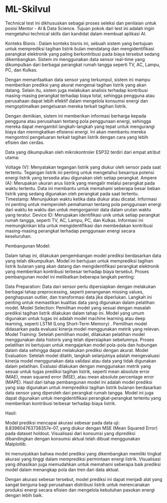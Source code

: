 # ML-Skilvul
 Technical test ini dikhususkan sebagai proses seleksi dan penilaian untuk posisi Mentor - AI & Data Science. Tujuan pokok dari test ini adalah ingin mengetahui technical skills dari kandidat dalam membuat aplikasi AI.

Konteks Bisnis :
Dalam konteks bisnis ini, sebuah sistem yang bertujuan untuk memprediksi tagihan listrik bulan mendatang dan mengidentifikasi perangkat elektronik yang paling berkontribusi pada biaya tersebut sedang dikembangkan. Sistem ini menggunakan data sensor real-time yang dikumpulkan dari berbagai perangkat rumah tangga seperti TV, AC, Lampu, PC, dan Kulkas.

Dengan memanfaatkan data sensor yang terkumpul, sistem ini mampu memberikan prediksi yang akurat mengenai tagihan listrik yang akan datang. Selain itu, sistem juga melakukan analisis terhadap kontribusi masing-masing perangkat terhadap biaya total, sehingga pengguna atau perusahaan dapat lebih efektif dalam mengelola konsumsi energi dan mengoptimalkan pengeluaran mereka terkait tagihan listrik.

Dengan demikian, sistem ini memberikan informasi berharga kepada pengguna atau perusahaan tentang pola penggunaan energi, sehingga mereka dapat mengambil langkah-langkah yang tepat untuk mengurangi biaya dan meningkatkan efisiensi energi. Ini akan membantu mereka mengontrol pengeluaran terkait tagihan listrik dengan cara yang lebih efisien dan cerdas.

Data yang dikumpulkan oleh mikrokontroler ESP32 terdiri dari empat atribut utama:

Voltage (V): Menyatakan tegangan listrik yang diukur oleh sensor pada saat tertentu. Tegangan listrik ini penting untuk mengetahui besarnya potensi energi listrik yang tersedia atau digunakan oleh setiap perangkat.
Ampere (A): Merupakan ukuran arus listrik yang mengalir melalui perangkat pada waktu tertentu. Data ini membantu untuk memahami seberapa besar beban listrik yang sedang digunakan oleh perangkat pada saat tertentu.
Timestamp: Menunjukkan waktu ketika data diukur atau dicatat. Informasi ini penting untuk memperoleh pemahaman tentang pola penggunaan energi dari waktu ke waktu dan untuk mengorganisir data dalam urutan waktu yang teratur.
Device ID: Merupakan identifikasi unik untuk setiap perangkat rumah tangga, seperti TV, AC, Lampu, PC, dan Kulkas. Informasi ini memungkinkan kita untuk mengidentifikasi dan membedakan kontribusi masing-masing perangkat terhadap penggunaan energi secara keseluruhan.

Pembangunan Model:

Dalam tahap ini, dilakukan pengembangan model prediksi berdasarkan data yang telah dikumpulkan. Model ini bertujuan untuk memprediksi tagihan listrik bulanan yang akan datang dan mengidentifikasi perangkat elektronik yang memberikan kontribusi terbesar terhadap biaya tersebut. Proses pembangunan model ini melibatkan beberapa langkah penting:

Data Preparation: Data dari sensor perlu dipersiapkan dengan melakukan berbagai tahap preprocessing, seperti penanganan missing values, penghapusan outlier, dan transformasi data jika diperlukan. Langkah ini penting untuk memastikan kualitas data yang digunakan dalam pelatihan model.
Model Selection: Pemilihan model yang sesuai dengan masalah prediksi tagihan listrik dilakukan dalam tahap ini. Model yang umum digunakan untuk tugas ini adalah model machine learning atau deep learning, seperti LSTM (Long Short-Term Memory) . Pemilihan model didasarkan pada evaluasi kinerja model menggunakan metrik yang relevan.
Model Training: Setelah pemilihan model, dilakukan pelatihan model menggunakan data historis yang telah dipersiapkan sebelumnya. Proses pelatihan ini bertujuan untuk mengajarkan model pola-pola dan hubungan dalam data sehingga dapat melakukan prediksi dengan akurat.
Model Evaluation: Setelah model dilatih, langkah selanjutnya adalah mengevaluasi kinerja model menggunakan data validasi atau data yang tidak digunakan dalam pelatihan. Evaluasi dilakukan dengan menggunakan metrik yang sesuai untuk tugas prediksi tagihan listrik, seperti mean absolute error (MAE), mean squared error (MSE), atau mean absolute percentage error (MAPE).
Hasil dari tahap pembangunan model ini adalah model prediksi yang siap digunakan untuk memprediksi tagihan listrik bulanan berdasarkan data sensor yang diperoleh dari perangkat rumah tangga. Model ini juga dapat digunakan untuk mengidentifikasi perangkat-perangkat tertentu yang memberikan kontribusi terbesar terhadap biaya listrik.

Hasil:

Model prediksi mencapai akurasi sebesar  pada data uji: 8.839804763738357e-07, yang diukur dengan MSE (Mean Squared Error) pada dataset holdout. Visualisasi dari konsumsi yang diprediksi dibandingkan dengan konsumsi aktual telah dibuat menggunakan Matplotlib.

Ini menunjukkan bahwa model prediksi yang dikembangkan memiliki tingkat akurasi yang tinggi dalam memprediksi permintaan energi listrik. Visualisasi yang dihasilkan juga memudahkan untuk memahami seberapa baik prediksi model dalam menangkap pola dan tren dari data aktual.

Dengan akurasi sebesar tersebut, model prediksi ini dapat menjadi alat yang sangat berguna bagi perusahaan distribusi listrik untuk merencanakan produksi energi secara efisien dan mengelola kebutuhan pasokan energi dengan lebih baik.














